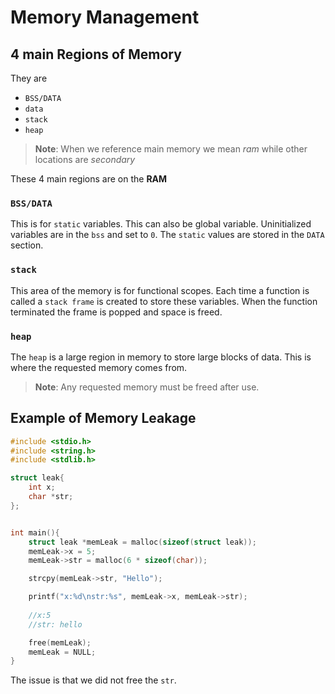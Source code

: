 # Memory Management
## 4 main Regions of Memory
They are
+ `BSS/DATA`
+ `data`
+ `stack`
+ `heap`

> **Note**:  When we reference main memory we mean *ram* while other locations are *secondary*

These 4 main regions are on the **RAM**

### `BSS/DATA`
This is for `static` variables. This can also be global variable. Uninitialized variables are in the `bss` and set to `0`. The `static` values are stored in the `DATA` section.

### `stack`
This area of the memory is for functional scopes. Each time a function is called a `stack frame` is created to store these variables. When the function terminated the frame is popped and space is freed. 

### `heap`
The `heap` is a large region in memory to store large blocks of data. This is where the requested memory comes from. 
> **Note**: Any requested memory must be freed after use. 

## Example of Memory Leakage
```c
#include <stdio.h>
#include <string.h>
#include <stdlib.h>

struct leak{
    int x;
    char *str;
};


int main(){
    struct leak *memLeak = malloc(sizeof(struct leak));
    memLeak->x = 5;
    memLeak->str = malloc(6 * sizeof(char));

    strcpy(memLeak->str, "Hello");

    printf("x:%d\nstr:%s", memLeak->x, memLeak->str);
    
    //x:5
    //str: hello

    free(memLeak);
    memLeak = NULL;
}
```
The issue is that we did not free the `str`. 